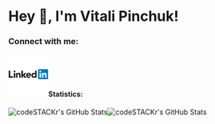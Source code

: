 # Hey 👋, I'm Vitali Pinchuk!  

### Connect with me:
[<img align="left" alt="Pinchuk Vitaly| LinkedIn" height="80px" src="https://github.com/devicons/devicon/blob/master/icons/linkedin/linkedin-original-wordmark.svg" />][linkedin]
<br />
<br />
<br />
#### Statistics:
<img align="left" alt="codeSTACKr's GitHub Stats" src="https://github-readme-stats.vercel.app/api?username=vitPinchuk" />
<img align="left" alt="codeSTACKr's GitHub Stats" src="https://github-readme-stats.vercel.app/api/top-langs/?username=vitPinchuk&layout=donut" />

[linkedin]: https://www.linkedin.com/in/pin4
